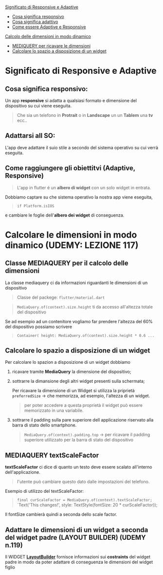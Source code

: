 [Significato di Responsive e Adaptive](#significato-di-responsive-e-adaptive)
 * [Cosa significa responsivo](##cosa-significa-responsivo)
 * [Cosa significa adattivo](#adattarsi-all-so)
 * [Come essere Adaptive e Responsive](#come-raggiungere-gli-obiettitvi-adaptive-responsive)
  
[Calcolo delle dimensioni in modo dinamico](#calcolare-le-dimensioni-in-modo-dinamico)
 * [MEDIQUERY per ricavare le dimensioni](#classe-mediaquery-per-il-calcolo-delle-dimensioni)
 * [Calcolare lo spazio a disposizione di un widget](#calcolare-lo-spazio-a-disposizione-di-un-widget)


# Significato di Responsive e Adaptive

## Cosa significa responsivo:
Un app **responsive** si adatta a qualsiasi formato e dimensione del
dispositivo su cui viene eseguita.

> Che sia un telefono in **Protrait** o in  **Landscape** un 
> un **Tablem** una **tv** ecc..

## Adattarsi all SO:
L'app deve adattare il suio stile a secondo del sistema operativo su cui verrà eseguita.

## Come raggiungere gli obiettitvi (Adaptive, Responsive)
> L'app in  flutter é un **albero di widget** con un solo widget 
> in entrata.

Dobbiamo captare su che sistema operativo la nostra app viene eseguita,

> `if Platform.isIOS`

e cambiare le foglie dell'**albero dei widget** di conseguenza.

# Calcolare le dimensioni in modo dinamico (UDEMY: LEZIONE 117)

## Classe MEDIAQUERY per il calcolo delle dimensioni
 La classe mediaquery ci da informazioni riguardanti le dimensioni di un dispositivo

 > Classe del packege: `flutter/material.dart`

 > `MediaQuery.of(context).size.height`
 > ti da accesso all'altezza totale del dispositivo 

 Se ad esempio ad un contenitore vogliamo far prendere l'altezza del 60% del dispositivo possiamo scrivere

 > `Container( height: MediaQuery.of(context).size.height * 0.6 ...`

 ## Calcolare lo spazio a disposizione di un widget
 Per calcolare lo spazion a disposizione di un widget dobbiamo 
 1. ricavare tramite **MediaQuery** la dimensione del dispositivo;
 2. sottrarre la dimansione degli altri widget presenti sulla schermata;
   
    Per ricavare la dimensione di un Widget si utilizza la priprietà `preferredSize` -> che memorizza, ad esempio, l'altezza di un widget.

    > per poter accedere a questa proprietà il widget può essere memorizzato in una variabile.
 3. sottrarre il padding sulla pare superiore dell applicazione riservato alla barra di stato dello smartphone.
     > `MediaQuery.of(context).padding.top` -> per ricavare il padding superiore utilizzato per la barra di stato del dispositivo

## MEDIAQUERY textScaleFactor
**textScaleFactor** ci dice di quanto un testo deve essere scalato all'interno dell'applicazione.

> l'utente può cambiare questo dato dalle impostazioni del telefono.

Esempio di utilizzo del textScaleFactor:
> `final curScaleFactor = MediaQuery.of(context).textScaleFactor;`
> `Text('This changes!', style: TextStyle(fontSize: 20 * curScaleFactor));

Il fontSize cambierà quindi a seconda dello scale factor.

## Adattare le dimensioni di un widget a seconda del widget padre (LAYOUT BUILDER) (UDEMY n.119)

Il WIDGET [**LayoutBuilder**](https://api.flutter.dev/flutter/widgets/LayoutBuilder-class.html) fornisce informazioni sui **costraints** del widget padre in modo da poter adattare di conseguenza le dimensioni del widget figlio
